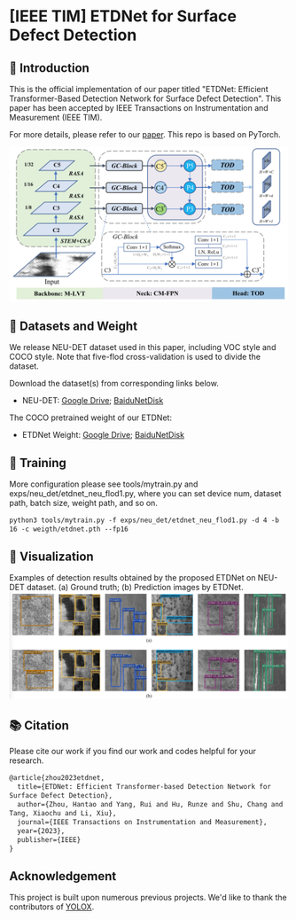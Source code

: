 # [IEEE TIM] ETDNet for Surface Defect Detection

## :loudspeaker: Introduction
This is the official implementation of our paper titled "ETDNet: Efficient Transformer-Based Detection Network for Surface Defect Detection". This paper has been accepted by IEEE Transactions on Instrumentation and Measurement (IEEE TIM). 

For more details, please refer to our [paper](https://ieeexplore.ieee.org/abstract/document/10227321). This repo is based on PyTorch.

<img src="assets/etdnet.png">

## :open_file_folder: Datasets and Weight
We release NEU-DET dataset used in this paper, including VOC style and COCO style. Note that five-flod cross-validation is used to divide the dataset.

Download the dataset(s) from corresponding links below.
 - NEU-DET: [Google Drive](https://drive.google.com/drive/folders/1m0qVeSlcugL2VgLMjm6xHcJdxfoPphjB?usp=drive_link); [BaiduNetDisk](https://pan.baidu.com/s/1moXNI4dXpvxn-jxSZMN-zw?pwd=ty4t)

The COCO pretrained weight of our ETDNet:
 - ETDNet Weight: [Google Drive](https://drive.google.com/file/d/1XvVbfRJJFJd5jEkhfyvwZDHGj2Rw5rAs/view?usp=drive_link); [BaiduNetDisk](https://pan.baidu.com/s/1-c_-Jb6WFjSFXqjV98FtCA?pwd=iug2)


## 🚀 Training
More configuration please see tools/mytrain.py and exps/neu_det/etdnet_neu_flod1.py, where you can set device num, dataset path, batch size, weight path, and so on.
```
python3 tools/mytrain.py -f exps/neu_det/etdnet_neu_flod1.py -d 4 -b 16 -c weigth/etdnet.pth --fp16
```

## :ferris_wheel: Visualization

Examples of detection results obtained by the proposed ETDNet on NEU-DET dataset. (a) Ground truth; (b) Prediction images by ETDNet.
<img src="assets/neu_det.png">

## 📚  Citation
Please cite our work if you find our work and codes helpful for your research.
```
@article{zhou2023etdnet,
  title={ETDNet: Efficient Transformer-based Detection Network for Surface Defect Detection},
  author={Zhou, Hantao and Yang, Rui and Hu, Runze and Shu, Chang and Tang, Xiaochu and Li, Xiu},
  journal={IEEE Transactions on Instrumentation and Measurement},
  year={2023},
  publisher={IEEE}
}
```

## Acknowledgement

This project is built upon numerous previous projects. We'd like to thank the contributors of [YOLOX](https://github.com/Megvii-BaseDetection/YOLOX).

